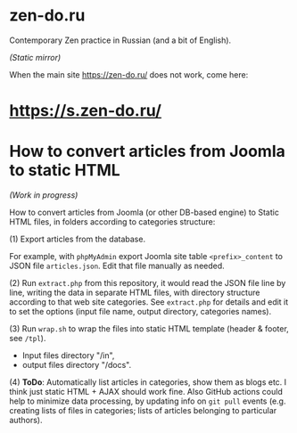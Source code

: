 # zen-do.ru

Contemporary Zen practice in Russian (and a bit of English).

_(Static mirror)_

When the main site https://zen-do.ru/ does not work, come here:

# https://s.zen-do.ru/

# How to convert articles from Joomla to static HTML

_(Work in progress)_

How to convert articles from Joomla (or other DB-based engine) to Static HTML files, in folders according to categories structure:

(1) Export articles from the database.

For example, with `phpMyAdmin` export Joomla site table `<prefix>_content` to JSON file `articles.json`. Edit that file manually as needed.

(2) Run `extract.php` from this repository, it would read the JSON file line by line, writing the data in separate HTML files, with directory structure according to that web site categories. See `extract.php` for details and edit it to set the options (input file name, output directory, categories names).

(3) Run `wrap.sh` to wrap the files into static HTML template (header & footer, see `/tpl`).

  * Input files directory "/in",
  * output files directory "/docs".

(4) **ToDo**: Automatically list articles in categories, show them as blogs etc. I think just static HTML + AJAX should work fine. Also GitHub actions could help to minimize data processing, by updating info on `git pull` events (e.g. creating lists of files in categories; lists of articles belonging to particular authors).
